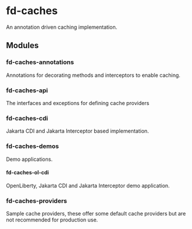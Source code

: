 # fd-caches

An annotation driven caching implementation.

## Modules

### fd-caches-annotations

Annotations for decorating methods and interceptors to enable caching. 

### fd-caches-api

The interfaces and exceptions for defining cache providers

### fd-caches-cdi

Jakarta CDI and Jakarta Interceptor based implementation.

### fd-caches-demos

Demo applications.

#### fd-caches-ol-cdi

OpenLiberty, Jakarta CDI and Jakarta Interceptor demo application.

### fd-caches-providers

Sample cache providers, these offer some default cache providers but are not recommended for production use.
